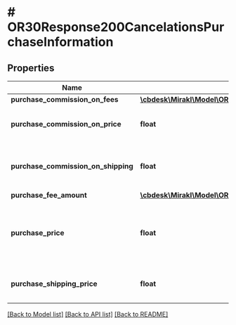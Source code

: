 # # OR30Response200CancelationsPurchaseInformation

## Properties

Name | Type | Description | Notes
------------ | ------------- | ------------- | -------------
**purchase_commission_on_fees** | [**\cbdesk\Mirakl\Model\OR30Response200CancelationsPurchaseInformationPurchaseCommissionOnFees**](OR30Response200CancelationsPurchaseInformationPurchaseCommissionOnFees.md) |  | [optional]
**purchase_commission_on_price** | **float** | Cancelation’s purchase commission amount | [optional]
**purchase_commission_on_shipping** | **float** | Cancelation’s purchase commission amount on shipping | [optional]
**purchase_fee_amount** | [**\cbdesk\Mirakl\Model\OR30Response200CancelationsPurchaseInformationPurchaseFeeAmount**](OR30Response200CancelationsPurchaseInformationPurchaseFeeAmount.md) |  | [optional]
**purchase_price** | **float** | Cancelation’s purchase price excluding shipping charges and fees | [optional]
**purchase_shipping_price** | **float** | Cancelation’s purchase shipping charges | [optional]

[[Back to Model list]](../../README.md#models) [[Back to API list]](../../README.md#endpoints) [[Back to README]](../../README.md)
